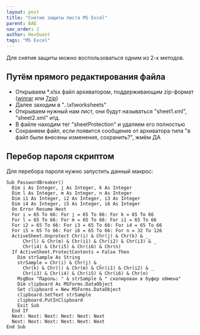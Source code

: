 ```yaml
---
layout: post
title: "Снятие защиты листа MS Excel"
parent: ВАБ
nav_order: 2
author: HexQuant
tags: "MS Excel"
---
```


Для снятия защиты можно воспользоваться одним из 2-х методов.

## Путём прямого редактирования файла
* Открываем *.xlsx файл архиватором, поддерживающим zip-формат ([winrar](https://www.rarlab.com/) или [7zip](https://www.7-zip.org/))
* Далее заходим в "..\xl\worksheets\"
* Открываем нужный нам лист, они будут называться "sheet1.xml", "sheet2.xml" итд.
* В файле находим тег "sheetProtection" и удаляем его полностью
* Сохраняем файл, если появится сообщение от архиватора типа "в файл были внесены изменения, сохранить?", жмём ДА

## Перебор пароля скриптом
Для перебора пароля нужно запустить данный макрос:

```
Sub PasswordBreaker()
  Dim i As Integer, j As Integer, k As Integer
  Dim l As Integer, m As Integer, n As Integer
  Dim i1 As Integer, i2 As Integer, i3 As Integer
  Dim i4 As Integer, i5 As Integer, i6 As Integer
  On Error Resume Next
  For i = 65 To 66: For j = 65 To 66: For k = 65 To 66
  For l = 65 To 66: For m = 65 To 66: For i1 = 65 To 66
  For i2 = 65 To 66: For i3 = 65 To 66: For i4 = 65 To 66
  For i5 = 65 To 66: For i6 = 65 To 66: For n = 32 To 126
  ActiveSheet.Unprotect Chr(i) & Chr(j) & Chr(k) & _
      Chr(l) & Chr(m) & Chr(i1) & Chr(i2) & Chr(i3) & _
      Chr(i4) & Chr(i5) & Chr(i6) & Chr(n)
  If ActiveSheet.ProtectContents = False Then
    Dim strSample As String
    strSample = Chr(i) & Chr(j) & _
      Chr(k) & Chr(l) & Chr(m) & Chr(i1) & Chr(i2) & _
      Chr(i3) & Chr(i4) & Chr(i5) & Chr(i6) & Chr(n)
    MsgBox "Пароль: " & strSample & " скопирован в буфер обмена"
    Dim clipboard As MSForms.DataObject
    Set clipboard = New MSForms.DataObject
    clipboard.SetText strSample
    clipboard.PutInClipboard
    Exit Sub
  End If
  Next: Next: Next: Next: Next: Next
  Next: Next: Next: Next: Next: Next
End Sub
```
